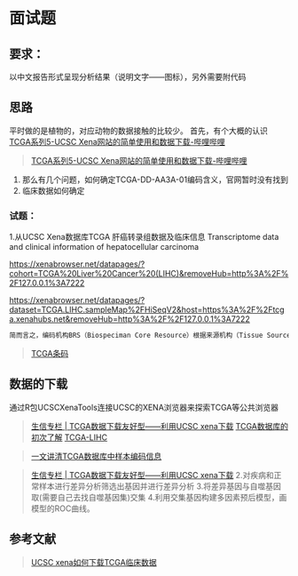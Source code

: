 # 面试题
## 要求：
以中文报告形式呈现分析结果（说明文字——图标），另外需要附代码

## 思路
平时做的是植物的，对应动物的数据接触的比较少。
首先，有个大概的认识[TCGA系列5-UCSC Xena网站的简单使用和数据下载-哔哩哔哩]()
>[TCGA系列5-UCSC Xena网站的简单使用和数据下载-哔哩哔哩](https://b23.tv/QXwE4oH)
1. 那么有几个问题，如何确定TCGA-DD-AA3A-01编码含义，官网暂时没有找到
2. 临床数据如何确定

### 试题：
1.从UCSC Xena数据库TCGA 肝癌转录组数据及临床信息
Transcriptome data and clinical information of hepatocellular carcinoma

https://xenabrowser.net/datapages/?cohort=TCGA%20Liver%20Cancer%20(LIHC)&removeHub=http%3A%2F%2F127.0.0.1%3A7222

https://xenabrowser.net/datapages/?dataset=TCGA.LIHC.sampleMap%2FHiSeqV2&host=https%3A%2F%2Ftcga.xenahubs.net&removeHub=http%3A%2F%2F127.0.0.1%3A7222

```txt
简而言之，编码机构BRS（Biospeciman Core Resource）根据来源机构（Tissue Source Site，TSS）和捐献者（Participation），给予编号TCGA-02 和 TCGA-02-0001，根据组织类型（Sample）如癌组织、正常组织等，编为TCGA-02-0001-01（01-09为癌组织，10-14为正常组织，组织类型编码详见https://gdc.cancer.gov/resources-tcga-users/tcga-code-tables/sample-type-codes）。同一种组织的标本又会被分装进不同容器（Vial），同一容器内又可分为多个小份（Portion），进一步编为 TCGA-02-0001-01B和TCGA-02-0001-01B-02。样品送至检测机构后，制备成不同的分析物（Analyte）检测，用不同字母编码，例如D表示DNA，R表示RNA。同一份分析物在检测过程中被加到检测板的某一加样孔中，分别编号 TCGA-02-0001-01B-02D-0182和TCGA-02-0001-01B-02D-0182-06。

```
>[TCGA条码](https://zhuanlan.zhihu.com/p/539346572)

## 数据的下载
通过R包UCSCXenaTools连接UCSC的XENA浏览器来探索TCGA等公共浏览器

>[生信专栏 | TCGA数据下载友好型——利用UCSC xena下载](https://zhuanlan.zhihu.com/p/539346572)
>[TCGA数据库的初次了解](https://www.jianshu.com/p/d662069a4a3d)
>[TCGA-LIHC](https://portal.gdc.cancer.gov/exploration?facetTab=cases&filters=%7B%22op%22%3A%22and%22%2C%22content%22%3A%5B%7B%22op%22%3A%22in%22%2C%22content%22%3A%7B%22field%22%3A%22cases.case_id%22%2C%22value%22%3A%5B%22109436aa-a655-429b-8d3b-1a43385c9016%22%2C%22146c5332-1af5-4c49-b740-9a9edc795f24%22%2C%224c960eee-e4b5-499d-a596-238aa78745a4%22%2C%226ed0b780-1b87-54ce-a036-8e74ece2a705%22%2C%229f056388-7529-4fd1-af11-c82cc350f51c%22%2C%22d884561b-5828-4c47-acd7-3f02e181b596%22%5D%7D%7D%2C%7B%22op%22%3A%22in%22%2C%22content%22%3A%7B%22field%22%3A%22cases.project.program.name%22%2C%22value%22%3A%5B%22TCGA%22%5D%7D%7D%2C%7B%22op%22%3A%22in%22%2C%22content%22%3A%7B%22field%22%3A%22cases.project.project_id%22%2C%22value%22%3A%5B%22TCGA-LIHC%22%5D%7D%7D%5D%7D&searchTableTab=cases)

>[一文讲清TCGA数据库中样本编码信息](https://zhuanlan.zhihu.com/p/564801425)

>[生信专栏 | TCGA数据下载友好型——利用UCSC xena下载](https://zhuanlan.zhihu.com/p/539346572)
2.对疾病和正常样本进行差异分析筛选出基因并进行差异分析
3.将差异基因与自噬基因取(需要自己去找自噬基因集)交集
4.利用交集基因构建多因素预后模型，画模型的ROC曲线。

## 参考文献
>[UCSC xena如何下载TCGA临床数据](https://zhuanlan.zhihu.com/p/113110843)

